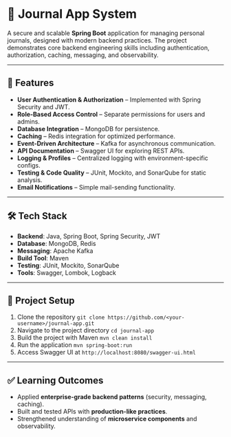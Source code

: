 # 📖 Journal App System

A secure and scalable **Spring Boot** application for managing personal journals, designed with modern backend practices. The project demonstrates core backend engineering skills including authentication, authorization, caching, messaging, and observability.

---
## 🚀 Features

- **User Authentication & Authorization** – Implemented with Spring Security and JWT.
- **Role-Based Access Control** – Separate permissions for users and admins.
- **Database Integration** – MongoDB for persistence.
- **Caching** – Redis integration for optimized performance.
- **Event-Driven Architecture** – Kafka for asynchronous communication.
- **API Documentation** – Swagger UI for exploring REST APIs.
- **Logging & Profiles** – Centralized logging with environment-specific configs.
- **Testing & Code Quality** – JUnit, Mockito, and SonarQube for static analysis.
- **Email Notifications** – Simple mail-sending functionality.

---
## 🛠️ Tech Stack

- **Backend**: Java, Spring Boot, Spring Security, JWT
- **Database**: MongoDB, Redis
- **Messaging**: Apache Kafka
- **Build Tool**: Maven
- **Testing**: JUnit, Mockito, SonarQube
- **Tools**: Swagger, Lombok, Logback
    

---
## 📂 Project Setup

1. Clone the repository
    `git clone https://github.com/<your-username>/journal-app.git`
2. Navigate to the project directory
    `cd journal-app`
3. Build the project with Maven
    `mvn clean install`
4. Run the application
    `mvn spring-boot:run`
5. Access Swagger UI at
    `http://localhost:8080/swagger-ui.html`

---
## ✅ Learning Outcomes
- Applied **enterprise-grade backend patterns** (security, messaging, caching).
- Built and tested APIs with **production-like practices**.
- Strengthened understanding of **microservice components** and observability.
